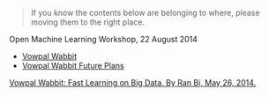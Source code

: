 > If you know the contents below are belonging to where, please moving them to the right place.

Open Machine Learning Workshop, 22 August 2014
  * [Vowpal Wabbit](http://research.microsoft.com/apps/video/default.aspx?id=227011)
  * [Vowpal Wabbit Future Plans](http://research.microsoft.com/apps/video/default.aspx?id=227003)

[Vowpal Wabbit: Fast Learning on Big Data. By Ran Bi, May 26, 2014.](http://www.kdnuggets.com/2014/05/vowpal-wabbit-fast-learning-on-big-data.html)